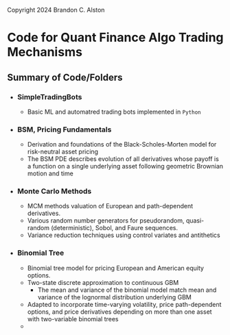 Copyright 2024 Brandon C. Alston
# Code for Quant Finance Algo Trading Mechanisms

## Summary of Code/Folders
- ### SimpleTradingBots
  - Basic ML and automatred trading bots implemented in `Python`
- ### BSM, Pricing Fundamentals
  - Derivation and foundations of the Black-Scholes-Morten model for risk-neutral asset pricing
  - The BSM PDE describes evolution of all derivatives whose payoff is a function on a single underlying asset following geometric Brownian motion and time
- ### Monte Carlo Methods 
  - MCM methods valuation of European and path-dependent derivatives. 
  - Various random number generators for pseudorandom, quasi-random (deterministic), Sobol, and Faure sequences. 
  - Variance reduction techniques using control variates and antithetics
- ### Binomial Tree
  - Binomial tree model for pricing European and American equity options. 
  - Two-state discrete approximation to continuous GBM
    - The mean and variance of the binomial model match mean and variance of the lognormal distribution underlying GBM
  - Adapted to incorporate time-varying volatility, price path-dependent options, and price derivatives depending on more than one asset with two-variable binomial trees
  - 